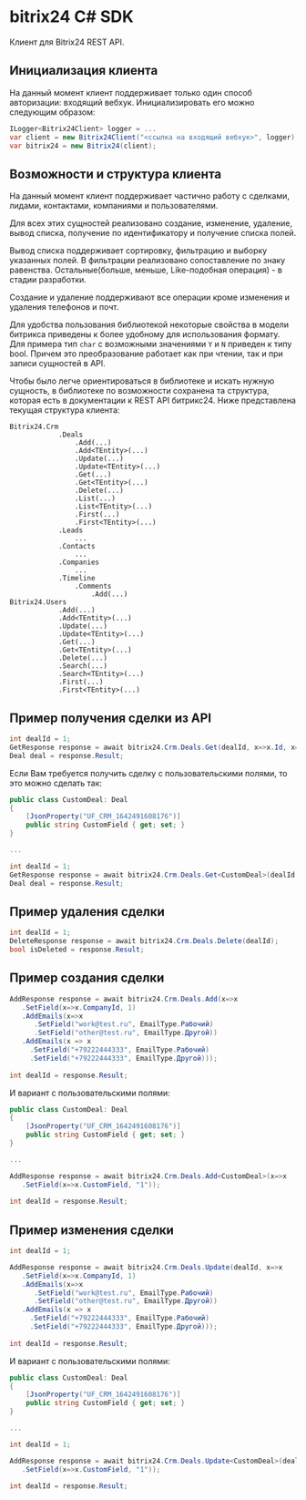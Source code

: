 # bitrix24 C# SDK
Клиент для Bitrix24 REST API.

## Инициализация клиента
На данный момент клиент поддерживает только один способ авторизации: входящий вебхук.
Инициализировать его можно следующим образом:
```C#
ILogger<Bitrix24Client> logger = ...
var client = new Bitrix24Client("<ссылка на входящий вебхук>", logger);
var bitrix24 = new Bitrix24(client);
```

## Возможности и структура клиента
На данный момент клиент поддерживает частично работу с сделками, лидами, контактами, компаниями и пользователями.

Для всех этих сущностей реализовано создание, изменение, удаление, вывод списка, получение по идентификатору и получение списка полей.

Вывод списка поддерживает сортировку, фильтрацию и выборку указанных полей.
В фильтрации реализовано сопоставление по знаку равенства. Остальные(больше, меньше, Like-подобная операция) - в стадии разработки.

Создание и удаление поддерживают все операции кроме изменения и удаления телефонов и почт.

Для удобства пользования библиотекой некоторые свойства в модели битрикса приведены к более удобному для использования формату.
Для примера тип ```char``` с возможными значениями ```Y``` и ```N``` приведен к типу bool. 
Причем это преобразование работает как при чтении, так и при записи сущностей в API.

Чтобы было легче ориентироваться в библиотеке и искать нужную сущность, в библиотеке по возможности сохранена та структура, которая есть в документации к REST API битрикс24.
Ниже представлена текущая структура клиента:
```
Bitrix24.Crm
            .Deals
                .Add(...)
                .Add<TEntity>(...)
                .Update(...)
                .Update<TEntity>(...)
                .Get(...)
                .Get<TEntity>(...)
                .Delete(...)
                .List(...)
                .List<TEntity>(...)
                .First(...)
                .First<TEntity>(...)
            .Leads
                ...
            .Contacts
                ...
            .Companies
                ...
            .Timeline
                .Comments
                    .Add(...)
Bitrix24.Users
            .Add(...)
            .Add<TEntity>(...)
            .Update(...)
            .Update<TEntity>(...)
            .Get(...)
            .Get<TEntity>(...)
            .Delete(...)
            .Search(...)
            .Search<TEntity>(...)
            .First(...)
            .First<TEntity>(...)
```

## Пример получения сделки из API
```C#
int dealId = 1;
GetResponse response = await bitrix24.Crm.Deals.Get(dealId, x=>x.Id, x=>x.CompanyId);
Deal deal = response.Result;
```

Если Вам требуется получить сделку с пользовательскими полями, то это можно сделать так:
```C#
public class CustomDeal: Deal
{
    [JsonProperty("UF_CRM_1642491608176")]
    public string CustomField { get; set; }
}

...

int dealId = 1;
GetResponse response = await bitrix24.Crm.Deals.Get<CustomDeal>(dealId, x=>x.Id, x=>x.CustomField);
Deal deal = response.Result;
```

## Пример удаления сделки
```C#
int dealId = 1;
DeleteResponse response = await bitrix24.Crm.Deals.Delete(dealId);
bool isDeleted = response.Result;
```

## Пример создания сделки
```C#
AddResponse response = await bitrix24.Crm.Deals.Add(x=>x
   .SetField(x=>x.CompanyId, 1)
   .AddEmails(x=>x
      .SetField("work@test.ru", EmailType.Рабочий)
      .SetField("other@test.ru", EmailType.Другой))
   .AddEmails(x => x
     .SetField("+79222444333", EmailType.Рабочий)
     .SetField("+79222444333", EmailType.Другой)));
     
int dealId = response.Result;
```

И вариант с пользовательскими полями:
```C#
public class CustomDeal: Deal
{
    [JsonProperty("UF_CRM_1642491608176")]
    public string CustomField { get; set; }
}

...

AddResponse response = await bitrix24.Crm.Deals.Add<CustomDeal>(x=>x
   .SetField(x=>x.CustomField, "1"));
     
int dealId = response.Result;
```

## Пример изменения сделки
```C#
int dealId = 1;

AddResponse response = await bitrix24.Crm.Deals.Update(dealId, x=>x
   .SetField(x=>x.CompanyId, 1)
   .AddEmails(x=>x
      .SetField("work@test.ru", EmailType.Рабочий)
      .SetField("other@test.ru", EmailType.Другой))
   .AddEmails(x => x
     .SetField("+79222444333", EmailType.Рабочий)
     .SetField("+79222444333", EmailType.Другой)));
     
int dealId = response.Result;
```

И вариант с пользовательскими полями:
```C#
public class CustomDeal: Deal
{
    [JsonProperty("UF_CRM_1642491608176")]
    public string CustomField { get; set; }
}

...

int dealId = 1;

AddResponse response = await bitrix24.Crm.Deals.Update<CustomDeal>(dealId, x=>x
   .SetField(x=>x.CustomField, "1"));
     
int dealId = response.Result;
```
